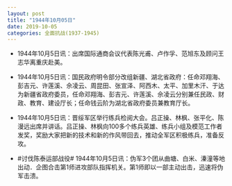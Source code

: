 ```yaml
---
layout: post
title: "1944年10月05日"
date: 2019-10-05
categories: 全面抗战(1937-1945)
---
```


<meta name="referrer" content="no-referrer" />

- 1944年10月5日讯：出席国际通商会议代表陈光甫、卢作孚、范旭东及顾问王志华离重庆赴美。 

- 1944年10月5日讯：国民政府明令部分改组新疆、湖北省政府：任命邓翔海、彭吉元、许莲溪、佘凌云、周昆田、张宣泽、阿西木、太平、加里木汗、于达为新疆省政府委员，任命邓翔海、彭吉元、许莲溪、佘凌云分别兼任民政、财政、教育、建设厅长；任命钱云阶为湖北省政府委员兼教育厅长。 

- 1944年10月5日讯：晋绥军区举行练兵检阅大会。吕正操、林枫、张平化、陈漫远出席并讲话。吕正操、林枫向100多个练兵英雄、练兵小组及模范工作者发奖，奖励大家把新的技术和新的作风带回去，推动全军区积极练兵，准备反攻。 

- #讨伐陈泰运部战役# 1944年10月5日讯：伪军3个团从曲塘、白米、溱潼等地出动．企图合击第1师进攻部队指挥机关。第1师即以一部主动出击，迅速将伪军击溃。 

